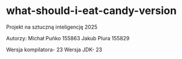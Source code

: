 # what-should-i-eat-candy-version
Projekt na sztuczną inteligencję 2025

Autorzy:
Michał Puńko 155863
Jakub Plura 155829

Wersja kompilatora- 23
Wersja JDK- 23
